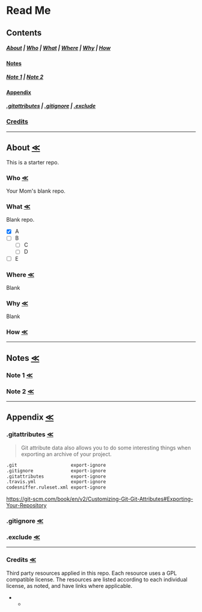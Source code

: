 # Read Me

## Contents
##### [About](#about-) | [Who](#who-) | [What](#what-) | [Where](#where-) | [Why](#why-) | [How](#how-)

#### [Notes](#notes-)

##### [Note 1](#note-1-) | [Note 2](#note-2-)

#### [Appendix](#appendix-)
##### [.gitattributes](#gitattributes-) | [.gitignore](#gitignore-) | [.exclude](#exclude-)

### [Credits](#credits-)
-----------------------------------------------------------------------------------------------------------------------
## About [≪](#read-me)

This is a starter repo.

### Who [≪](#read-me)

Your Mom's blank repo.

### What [≪](#read-me)

Blank repo.

- [x] A
- [ ] B
  - [ ] C
  - [ ] D
- [ ] E

### Where [≪](#read-me)

Blank

### Why [≪](#read-me)

Blank

### How [≪](#read-me)

________________________________________________________________________________
## Notes [≪](#read-me)

### Note 1 [≪](#read-me)


### Note 2 [≪](#read-me)

________________________________________________________________________________
## Appendix [≪](#read-me)

### .gitattributes [≪](#read-me)

> Git attribute data also allows you to do some interesting things when exporting an archive of your project.

```markdown
.git                    export-ignore
.gitignore              export-ignore
.gitattributes          export-ignore
.travis.yml             export-ignore
codesniffer.ruleset.xml export-ignore
```

https://git-scm.com/book/en/v2/Customizing-Git-Git-Attributes#Exporting-Your-Repository

### .gitignore [≪](#read-me)


### .exclude [≪](#read-me)

________________________________________________________________________________

### Credits [≪](#read-me)

Third party resources applied in this repo. Each resource uses a GPL compatible license. The resources are listed according to each individual license, as noted, and have links where applicable.

*
  *
